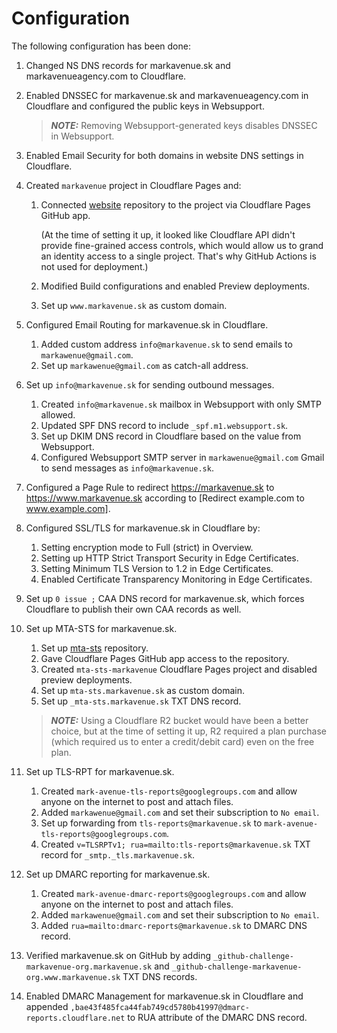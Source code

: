 # Configuration

The following configuration has been done:

 1. Changed NS DNS records for markavenue.sk and markavenueagency.com to Cloudflare.
 2. Enabled DNSSEC for markavenue.sk and markavenueagency.com in Cloudflare and configured the public keys in Websupport.

    > **_NOTE:_** Removing Websupport-generated keys disables DNSSEC in Websupport.
 3. Enabled Email Security for both domains in website DNS settings in Cloudflare.
 4. Created `markavenue` project in Cloudflare Pages and:

     1. Connected [website] repository to the project via Cloudflare Pages GitHub app.

        (At the time of setting it up, it looked like Cloudflare API didn't provide fine-grained access controls, which would allow us to grand an identity access to a single project. That's why GitHub Actions is not used for deployment.)
     2. Modified Build configurations and enabled Preview deployments.
     3. Set up `www.markavenue.sk` as custom domain.

 5. Configured Email Routing for markavenue.sk in Cloudflare.

     1. Added custom address `info@markavenue.sk` to send emails to `markawenue@gmail.com`.
     2. Set up `markawenue@gmail.com` as catch-all address.

 6. Set up `info@markavenue.sk` for sending outbound messages.

     1. Created `info@markavenue.sk` mailbox in Websupport with only SMTP allowed.
     2. Updated SPF DNS record to include `_spf.m1.websupport.sk`.
     3. Set up DKIM DNS record in Cloudflare based on the value from Websupport.
     4. Configured Websupport SMTP server in `markawenue@gmail.com` Gmail to send messages as `info@markavenue.sk`.

 7. Configured a Page Rule to redirect https://markavenue.sk to https://www.markavenue.sk according to [Redirect example.com to www.example.com].
 8. Configured SSL/TLS for markavenue.sk in Cloudflare by:

     1. Setting encryption mode to Full (strict) in Overview.
     2. Setting up HTTP Strict Transport Security in Edge Certificates.
     3. Setting Minimum TLS Version to 1.2 in Edge Certificates.
     4. Enabled Certificate Transparency Monitoring in Edge Certificates.

 9. Set up `0 issue ;` CAA DNS record for markavenue.sk, which forces Cloudflare to publish their own CAA records as well.
10. Set up MTA-STS for markavenue.sk.

     1. Set up [mta-sts] repository.
     2. Gave Cloudflare Pages GitHub app access to the repository.
     3. Created `mta-sts-markavenue` Cloudflare Pages project and disabled preview deployments.
     4. Set up `mta-sts.markavenue.sk` as custom domain.
     5. Set up `_mta-sts.markavenue.sk` TXT DNS record.

    > **_NOTE:_** Using a Cloudflare R2 bucket would have been a better choice, but at the time of setting it up, R2 required a plan purchase (which required us to enter a credit/debit card) even on the free plan.

11. Set up TLS-RPT for markavenue.sk.

     1. Created `mark-avenue-tls-reports@googlegroups.com` and allow anyone on the internet to post and attach files.
     2. Added `markawenue@gmail.com` and set their subscription to `No email`.
     3. Set up forwarding from `tls-reports@markavenue.sk` to `mark-avenue-tls-reports@googlegroups.com`.
     4. Created `v=TLSRPTv1; rua=mailto:tls-reports@markavenue.sk` TXT record for `_smtp._tls.markavenue.sk`.

12. Set up DMARC reporting for markavenue.sk.

     1. Created `mark-avenue-dmarc-reports@googlegroups.com` and allow anyone on the internet to post and attach files.
     2. Added `markawenue@gmail.com` and set their subscription to `No email`.
     3. Added `rua=mailto:dmarc-reports@markavenue.sk` to DMARC DNS record.

13. Verified markavenue.sk on GitHub by adding `_github-challenge-markavenue-org.markavenue.sk` and `_github-challenge-markavenue-org.www.markavenue.sk` TXT DNS records.
14. Enabled DMARC Management for markavenue.sk in Cloudflare and appended `,bae43f485fca44fab749cd5780b41997@dmarc-reports.cloudflare.net` to RUA attribute of the DMARC DNS record.

[mta-sts]: https://github.com/markavenue/mta-sts
[Redirect example.com to www.example.com]: https://community.cloudflare.com/t/redirect-example-com-to-www-example-com/78348
[website]: https://github.com/markavenue/website
